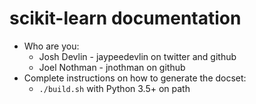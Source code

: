 scikit-learn documentation
==========================

* Who are you:
  * Josh Devlin - jaypeedevlin on twitter and github
  * Joel Nothman - jnothman on github
* Complete instructions on how to generate the docset:
  * `./build.sh` with Python 3.5+ on path
